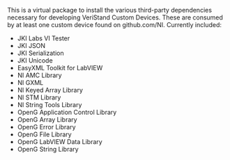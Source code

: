 This is a virtual package to install the various third-party dependencies necessary for developing VeriStand Custom Devices. These are consumed by at least one custom device found on github.com/NI. Currently included:
- JKI Labs VI Tester
- JKI JSON
- JKI Serialization
- JKI Unicode
- EasyXML Toolkit for LabVIEW
- NI AMC Library
- NI GXML
- NI Keyed Array Library
- NI STM Library
- NI String Tools Library
- OpenG Application Control Library
- OpenG Array Library
- OpenG Error Library
- OpenG File Library
- OpenG LabVIEW Data Library
- OpenG String Library